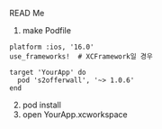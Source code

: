 READ Me

1. make Podfile

```
platform :ios, '16.0'
use_frameworks!  # XCFramework일 경우

target 'YourApp' do
  pod 's2offerwall', '~> 1.0.6'
end
```

2. pod install
3. open YourApp.xcworkspace
